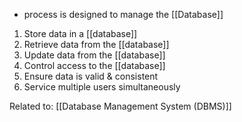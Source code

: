 - process is designed to manage the [[Database]]

1. Store data in a [[database]]
2. Retrieve data from the [[database]]
3. Update data from the [[database]]
4. Control access to the [[database]]
5. Ensure data is valid & consistent
6. Service multiple users simultaneously

Related to: [[Database Management System (DBMS)]]